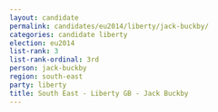 ```yaml
---
layout: candidate
permalink: candidates/eu2014/liberty/jack-buckby/
categories: candidate liberty
election: eu2014
list-rank: 3
list-rank-ordinal: 3rd
person: jack-buckby
region: south-east
party: liberty
title: South East - Liberty GB - Jack Buckby
---
```

